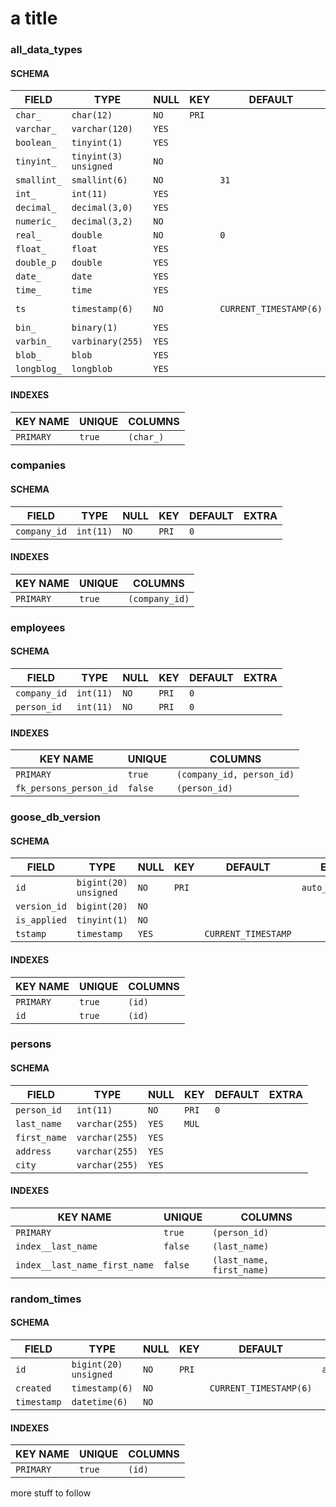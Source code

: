# a title

<!-- sql-gen-doc BEGIN -->
### all_data_types
#### SCHEMA
|    FIELD    |         TYPE          | NULL  |  KEY  |        DEFAULT         |              EXTRA               |
|-------------|-----------------------|-------|-------|------------------------|----------------------------------|
| `char_`     | `char(12)`            | `NO`  | `PRI` |                        |                                  |
| `varchar_`  | `varchar(120)`        | `YES` |       |                        |                                  |
| `boolean_`  | `tinyint(1)`          | `YES` |       |                        |                                  |
| `tinyint_`  | `tinyint(3) unsigned` | `NO`  |       |                        |                                  |
| `smallint_` | `smallint(6)`         | `NO`  |       | `31`                   |                                  |
| `int_`      | `int(11)`             | `YES` |       |                        |                                  |
| `decimal_`  | `decimal(3,0)`        | `YES` |       |                        |                                  |
| `numeric_`  | `decimal(3,2)`        | `NO`  |       |                        |                                  |
| `real_`     | `double`              | `NO`  |       | `0`                    |                                  |
| `float_`    | `float`               | `YES` |       |                        |                                  |
| `double_p`  | `double`              | `YES` |       |                        |                                  |
| `date_`     | `date`                | `YES` |       |                        |                                  |
| `time_`     | `time`                | `YES` |       |                        |                                  |
| `ts`        | `timestamp(6)`        | `NO`  |       | `CURRENT_TIMESTAMP(6)` | `on update CURRENT_TIMESTAMP(6)` |
| `bin_`      | `binary(1)`           | `YES` |       |                        |                                  |
| `varbin_`   | `varbinary(255)`      | `YES` |       |                        |                                  |
| `blob_`     | `blob`                | `YES` |       |                        |                                  |
| `longblog_` | `longblob`            | `YES` |       |                        |                                  |
#### INDEXES
| KEY NAME  | UNIQUE |  COLUMNS  |
|-----------|--------|-----------|
| `PRIMARY` | `true` | `(char_)` |

### companies
#### SCHEMA
|    FIELD     |   TYPE    | NULL |  KEY  | DEFAULT | EXTRA |
|--------------|-----------|------|-------|---------|-------|
| `company_id` | `int(11)` | `NO` | `PRI` | `0`     |       |
#### INDEXES
| KEY NAME  | UNIQUE |    COLUMNS     |
|-----------|--------|----------------|
| `PRIMARY` | `true` | `(company_id)` |

### employees
#### SCHEMA
|    FIELD     |   TYPE    | NULL |  KEY  | DEFAULT | EXTRA |
|--------------|-----------|------|-------|---------|-------|
| `company_id` | `int(11)` | `NO` | `PRI` | `0`     |       |
| `person_id`  | `int(11)` | `NO` | `PRI` | `0`     |       |
#### INDEXES
|        KEY NAME        | UNIQUE  |          COLUMNS          |
|------------------------|---------|---------------------------|
| `PRIMARY`              | `true`  | `(company_id, person_id)` |
| `fk_persons_person_id` | `false` | `(person_id)`             |

### goose_db_version
#### SCHEMA
|    FIELD     |         TYPE          | NULL  |  KEY  |       DEFAULT       |      EXTRA       |
|--------------|-----------------------|-------|-------|---------------------|------------------|
| `id`         | `bigint(20) unsigned` | `NO`  | `PRI` |                     | `auto_increment` |
| `version_id` | `bigint(20)`          | `NO`  |       |                     |                  |
| `is_applied` | `tinyint(1)`          | `NO`  |       |                     |                  |
| `tstamp`     | `timestamp`           | `YES` |       | `CURRENT_TIMESTAMP` |                  |
#### INDEXES
| KEY NAME  | UNIQUE | COLUMNS |
|-----------|--------|---------|
| `PRIMARY` | `true` | `(id)`  |
| `id`      | `true` | `(id)`  |

### persons
#### SCHEMA
|    FIELD     |      TYPE      | NULL  |  KEY  | DEFAULT | EXTRA |
|--------------|----------------|-------|-------|---------|-------|
| `person_id`  | `int(11)`      | `NO`  | `PRI` | `0`     |       |
| `last_name`  | `varchar(255)` | `YES` | `MUL` |         |       |
| `first_name` | `varchar(255)` | `YES` |       |         |       |
| `address`    | `varchar(255)` | `YES` |       |         |       |
| `city`       | `varchar(255)` | `YES` |       |         |       |
#### INDEXES
|           KEY NAME            | UNIQUE  |          COLUMNS          |
|-------------------------------|---------|---------------------------|
| `PRIMARY`                     | `true`  | `(person_id)`             |
| `index__last_name`            | `false` | `(last_name)`             |
| `index__last_name_first_name` | `false` | `(last_name, first_name)` |

### random_times
#### SCHEMA
|    FIELD    |         TYPE          | NULL |  KEY  |        DEFAULT         |      EXTRA       |
|-------------|-----------------------|------|-------|------------------------|------------------|
| `id`        | `bigint(20) unsigned` | `NO` | `PRI` |                        | `auto_increment` |
| `created`   | `timestamp(6)`        | `NO` |       | `CURRENT_TIMESTAMP(6)` |                  |
| `timestamp` | `datetime(6)`         | `NO` |       |                        |                  |
#### INDEXES
| KEY NAME  | UNIQUE | COLUMNS |
|-----------|--------|---------|
| `PRIMARY` | `true` | `(id)`  |

<!-- sql-gen-doc END -->

more stuff to follow
